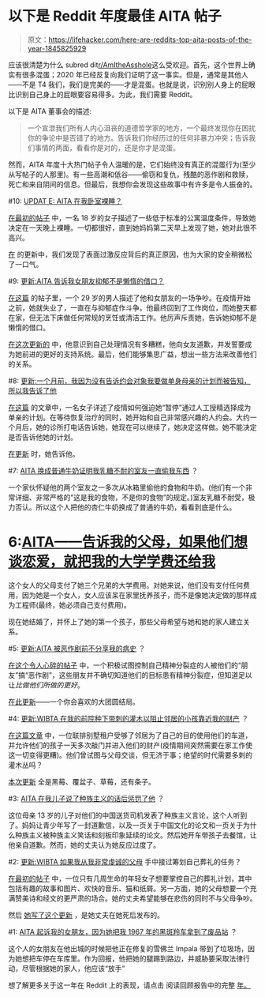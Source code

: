 # 以下是 Reddit 年度最佳 AITA 帖子

> 原文：<https://lifehacker.com/here-are-reddits-top-aita-posts-of-the-year-1845825929>

应该很清楚为什么 subred dit[r/AmItheAsshole](https://www.reddit.com/r/AmItheAsshole/)这么受欢迎。首先，这个世界上确实有很多混蛋；2020 年已经反复向我们证明了这一事实。但是，通常是其他人——不是 T4 我们，我们是完美的——才是混蛋。也就是说，识别别人身上的屁眼比识别自己身上的屁眼要容易得多。为此，我们需要 Reddit。

以下是 AITA 董事会的描述:

> 一个宣泄我们所有人内心沮丧的道德哲学家的地方，一个最终发现你在困扰你的争论中是否错了的地方。告诉我们你经历过的任何非暴力冲突；告诉我们事情的两面，看看你是对的，还是你才是混蛋。

然而，AITA 年度十大热门帖子令人温暖的是，它们始终没有真正的混蛋行为(至少从写帖子的人那里)。有一些高潮和低谷——偷窃和复仇，残酷的恶作剧和救赎，死亡和来自阴间的信息。但最后，我想你会发现这些故事中有许多是令人振奋的。

#10: [UPDAT E: AITA 在我卧室裸睡？](https://www.reddit.com/r/AmItheAsshole/comments/i81zi9/update_aita_for_sleeping_top_naked_in_my_bedroom/)

[在最初的帖子](https://www.reddit.com/r/AmItheAsshole/comments/hlqn2c/aita_for_sleeping_top_naked_in_my_bedroom/?utm_source=share&utm_medium=ios_app&utm_name=iossmf) 中，一名 18 岁的女子描述了一些低于标准的公寓温度条件，导致她决定在一天晚上裸睡。一切都很好，直到她妈妈第二天早上发现了她，她对此很不高兴。

[在](https://www.reddit.com/r/AmItheAsshole/comments/i81zi9/update_aita_for_sleeping_top_naked_in_my_bedroom/) 的更新中，我们发现了表面过激反应背后的真正原因，也为大家的安全稍微松了一口气。

#9: [更新:AITA 告诉我女朋友抑郁不是懒惰的借口？](https://www.reddit.com/r/AmItheAsshole/comments/iix7su/update_aita_for_telling_my_girlfriend_that_being/)

[在这篇](https://www.reddit.com/r/AmItheAsshole/comments/hutuck/aita_for_telling_my_girlfriend_that_being/?utm_medium=android_app&utm_source=share) 的帖子里，一个 29 岁的男人描述了他和女朋友的一场争吵。在疫情开始之前，她就失业了，一直在与抑郁症作斗争。他最终回到了工作岗位，而她整天都在家，但无法下床做任何常规的烹饪或清洁工作。他厉声斥责她，告诉她抑郁不是懒惰的借口。

[在这次更新的](https://www.reddit.com/r/AmItheAsshole/comments/iix7su/update_aita_for_telling_my_girlfriend_that_being/) 中，他意识到自己处理情况有多糟糕，他向女友道歉，并发誓要成为她前进的更好的支持系统。最后，他们能够集思广益，想出一些方法来改善他们的关系。

#8: [更新:一个月前，我因为没有告诉约会对象我要做单身母亲的计划而被告知，所以我告诉了他](https://www.reddit.com/r/AmItheAsshole/comments/i4sa5r/update_a_month_ago_i_was_told_i_wbta_for_not/)

[在这篇](https://www.reddit.com/r/AmItheAsshole/comments/h7k8dj/wibta_by_not_telling_a_guy_ive_been_dating_for_a/) 的文章中，一名女子详述了疫情如何强迫她“暂停”通过人工授精选择成为单亲的计划。在等待恢复治疗的同时，她开始和自己非常感兴趣的人约会。大约一个月后，她的诊所打电话告诉她，她现在可以继续了，她决定这样做。她不能决定是否告诉他她的计划。

[在更新](https://www.reddit.com/r/AmItheAsshole/comments/i4sa5r/update_a_month_ago_i_was_told_i_wbta_for_not/) 时，她告诉他。

#7: [AITA 换成普通牛奶证明我乳糖不耐的室友一直偷我东西](https://www.reddit.com/r/AmItheAsshole/comments/hvcvtt/aita_for_switching_to_regular_milk_to_prove_my/) ？

一个家伙怀疑他的两个室友之一多次从冰箱里偷他的食物和牛奶。(他们有一个非常详细、非常严格的“这是我的食物，不是你的食物”的规定。)室友乳糖不耐受，极力否认。所以这个人把他的杏仁牛奶换成了普通的牛奶，看看到底是什么。

# 6:[AITA——告诉我的父母，如果他们想谈恋爱，就把我的大学学费还给我](https://www.reddit.com/r/AmItheAsshole/comments/i9pm5u/aita_telling_my_parents_to_pay_me_back_my_college/)

这个女人的父母支付了她三个兄弟的大学费用。对她来说，他们没有支付任何费用，因为她是一个女人，女人应该呆在家里抚养孩子，而不是像她决定做的那样成为工程师(最终，她必须自己支付费用)。

现在她结婚了，并怀上了她的第一个孩子，那些父母希望与她和她的家人建立关系。

#5: [更新:AITA 被恶作剧前不分享我的病史](https://www.reddit.com/r/AmItheAsshole/comments/i1bxoe/update_aita_for_not_sharing_my_medical_history/) ？

[在这个令人心碎的帖子](https://www.reddit.com/r/AmItheAsshole/comments/gflupe/aita_for_not_sharing_medical_history_before_being/) 中，一个积极试图控制自己精神分裂症的人被他们的“朋友”搞“恶作剧”，这些朋友并不确切知道他们的目标患有精神分裂症，但知道足以让*比做他们所做的更好*。

[在此更新](https://www.reddit.com/r/AmItheAsshole/comments/i1bxoe/update_aita_for_not_sharing_my_medical_history/)——一个你会喜欢的大团圆结局。

#4: [更新:WIBTA 在我的前院种下带刺的灌木以阻止邻居的小孩靠近我的财产](https://www.reddit.com/r/AmItheAsshole/comments/hf4bc4/update_wibta_for_planting_prickly_bushes_in_my/) ？

[在这篇文章](https://www.reddit.com/r/AmItheAsshole/comments/g31n1q/wibta_for_planting_prickly_bushes_in_my_front/) 中，一位联排别墅租户受够了邻居为了自己的目的使用他们的车道，并允许他们的孩子一天多次敲门并进入他们的财产(疫情期间突然需要在家工作使这一切变得更糟)。他们曾试图与父母交谈，但无济于事；绝望的时代需要多刺的灌木丛吗？

[本次更新](https://www.reddit.com/r/AmItheAsshole/comments/hf4bc4/update_wibta_for_planting_prickly_bushes_in_my/) 全是黑莓、覆盆子、草莓，还有条子。

#3: [AITA 在我儿子说了种族主义的话后惩罚了他](https://www.reddit.com/r/AmItheAsshole/comments/iagtso/aita_for_punishing_my_son_after_he_said_something/) ？

这位母亲 13 岁的儿子对他们的中国送货司机发表了种族主义言论，这个人听到了。妈妈让青少年写了一封道歉信，以及一页关于中国文化的论文和一页关于为什么种族主义被种族主义笑话和刻板印象延续的论文。然后她开车带孩子去餐馆，让他亲自道歉。然而，她的丈夫认为她反应过度了。

#2: [更新:WIBTA 如果我从我非常虔诚的父母](https://www.reddit.com/r/AmItheAsshole/comments/flan73/update_wibta_if_i_took_over_planning_my_own/) 手中接过筹划自己葬礼的任务？

[在最初的帖子](https://www.reddit.com/r/AmItheAsshole/comments/eu903q/wibta_if_i_take_over_planning_my_funeral_from_my/) 中，一位只有几周生命的年轻女子想要掌控自己的葬礼计划，其中包括有趣的故事和图片、欢快的音乐、猫和纸屑。另一方面，她的父母想要一个充满赞美诗和经文的更严肃的场合。她的丈夫希望能够在悲伤的同时不与父母争吵。

然后 [她写了这个更新](https://www.reddit.com/r/AmItheAsshole/comments/flan73/update_wibta_if_i_took_over_planning_my_own/) ，是她丈夫在她死后发布的。

#1: [AITA 起诉我的女朋友，因为她把我 1967 年的黑斑羚车拿到了废品站](https://www.reddit.com/r/AmItheAsshole/comments/gr8bp3/aita_for_suing_my_girlfriend_after_she_had_my/) ？

这个人的女朋友在他出城的时候把他正在修复的雪佛兰 Impala 带到了垃圾场，因为她想把车停在车库里。作为回报，他把她的腿踢到路边，并威胁要采取法律行动，尽管根据她的家人，他应该“放手”

想了解更多关于这一年在 Reddit 上的表现，请点击 阅读回顾报告中的完整 [年。](https://redditblog.com/2020/12/08/reddits-2020-year-in-review/)